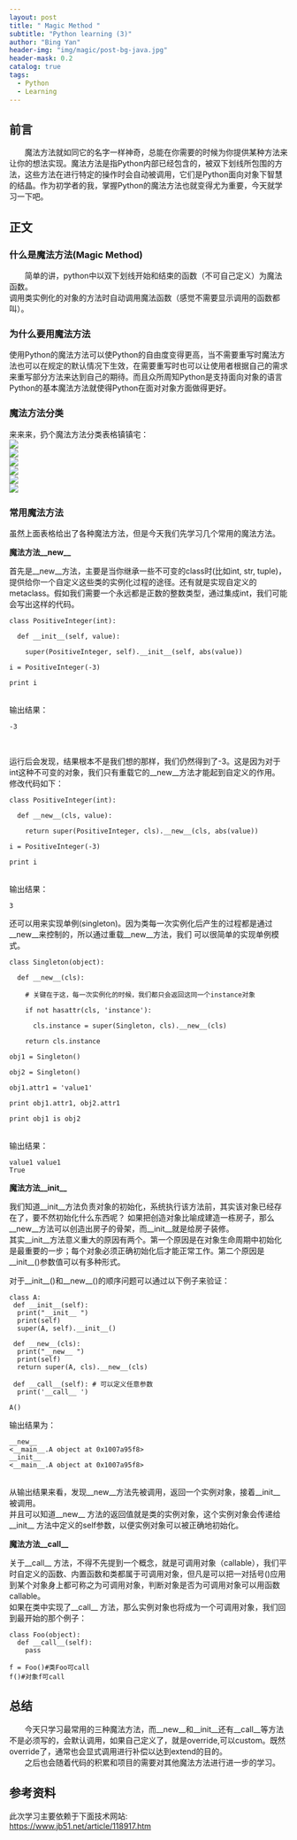 ```yaml
---
layout: post
title: " Magic Method "
subtitle: "Python learning (3)"
author: "Bing Yan"
header-img: "img/magic/post-bg-java.jpg"
header-mask: 0.2
catalog: true
tags:
  - Python
  - Learning
---
```

## 前言

&ensp;&ensp;&ensp;&ensp;魔法方法就如同它的名字一样神奇，总能在你需要的时候为你提供某种方法来让你的想法实现。魔法方法是指Python内部已经包含的，被双下划线所包围的方法，这些方法在进行特定的操作时会自动被调用，它们是Python面向对象下智慧的结晶。作为初学者的我，掌握Python的魔法方法也就变得尤为重要，今天就学习一下吧。

## 正文
### 什么是魔法方法(Magic Method)

&ensp;&ensp;&ensp;&ensp;简单的讲，python中以双下划线开始和结束的函数（不可自己定义）为魔法函数。<br/>
调用类实例化的对象的方法时自动调用魔法函数（感觉不需要显示调用的函数都叫）。

### 为什么要用魔法方法

使用Python的魔法方法可以使Python的自由度变得更高，当不需要重写时魔法方法也可以在规定的默认情况下生效，在需要重写时也可以让使用者根据自己的需求来重写部分方法来达到自己的期待。而且众所周知Python是支持面向对象的语言Python的基本魔法方法就使得Python在面对对象方面做得更好。


### 魔法方法分类

来来来，扔个魔法方法分类表格镇镇宅：
<br/>
![](/img/magic/mm-1.png)
<br/>
![](/img/magic/mm-2.png)
<br/>
![](/img/magic/mm-3.png)
<br/>
![](/img/magic/mm-4.png)
<br/>
![](/img/magic/mm-5.png)
<br/>
![](/img/magic/mm-6.png)
<br/>


### 常用魔法方法

虽然上面表格给出了各种魔法方法，但是今天我们先学习几个常用的魔法方法。
<br/>

**魔法方法__new__**

首先是__new__方法，主要是当你继承一些不可变的class时(比如int, str, tuple)， 提供给你一个自定义这些类的实例化过程的途径。还有就是实现自定义的metaclass。假如我们需要一个永远都是正数的整数类型，通过集成int，我们可能会写出这样的代码。

```
class PositiveInteger(int):

  def __init__(self, value):

    super(PositiveInteger, self).__init__(self, abs(value))

i = PositiveInteger(-3)

print i
```
<br/>
输出结果：<br/>

```
-3
```
<br/>

运行后会发现，结果根本不是我们想的那样，我们仍然得到了-3。这是因为对于int这种不可变的对象，我们只有重载它的__new__方法才能起到自定义的作用。
<br/>
修改代码如下：
<br/>

```
class PositiveInteger(int):

  def __new__(cls, value):

    return super(PositiveInteger, cls).__new__(cls, abs(value))

i = PositiveInteger(-3)

print i
```
<br/>
输出结果：<br/>

```
3
```
还可以用来实现单例(singleton)。因为类每一次实例化后产生的过程都是通过__new__来控制的，所以通过重载__new__方法，我们 可以很简单的实现单例模式。
<br/>
```
class Singleton(object):

  def __new__(cls):

    # 关键在于这，每一次实例化的时候，我们都只会返回这同一个instance对象

    if not hasattr(cls, 'instance'):

      cls.instance = super(Singleton, cls).__new__(cls)

    return cls.instance

obj1 = Singleton()

obj2 = Singleton()

obj1.attr1 = 'value1'

print obj1.attr1, obj2.attr1

print obj1 is obj2
```

<br/>
输出结果：<br/>

```
value1 value1
True
```

**魔法方法__init__**

我们知道__init__方法负责对象的初始化，系统执行该方法前，其实该对象已经存在了，要不然初始化什么东西呢？
如果把创造对象比喻成建造一栋房子，那么__new__方法可以创造出房子的骨架，而__init__就是给房子装修。<br/>
其实__init__方法意义重大的原因有两个。第一个原因是在对象生命周期中初始化是最重要的一步；每个对象必须正确初始化后才能正常工作。第二个原因是__init__()参数值可以有多种形式。<br/>

对于__init__()和__new__()的顺序问题可以通过以下例子来验证：

```
class A:
 def __init__(self):
  print("__init__ ")
  print(self)
  super(A, self).__init__()
 
 def __new__(cls):
  print("__new__ ")
  print(self)
  return super(A, cls).__new__(cls)
 
 def __call__(self): # 可以定义任意参数
  print('__call__ ')
 
A()
```
输出结果为：<br/>
```
__new__ 
<__main__.A object at 0x1007a95f8>
__init__ 
<__main__.A object at 0x1007a95f8>
```
<br/>
从输出结果来看，发现__new__方法先被调用，返回一个实例对象，接着__init__ 被调用。<br/>
并且可以知道__new__ 方法的返回值就是类的实例对象，这个实例对象会传递给__init__ 方法中定义的self参数，以便实例对象可以被正确地初始化。<br/>

**魔法方法__call__**

关于__call__ 方法，不得不先提到一个概念，就是可调用对象（callable），我们平时自定义的函数、内置函数和类都属于可调用对象，但凡是可以把一对括号()应用到某个对象身上都可称之为可调用对象，判断对象是否为可调用对象可以用函数 callable。<br/>
如果在类中实现了__call__ 方法，那么实例对象也将成为一个可调用对象，我们回到最开始的那个例子：

```
class Foo(object): 
  def __call__(self): 
    pass
  
f = Foo()#类Foo可call 
f()#对象f可call 
```

## 总结
&ensp;&ensp;&ensp;&ensp;今天只学习最常用的三种魔法方法，而__new__和__init__还有__call__等方法不是必须写的，会默认调用，如果自己定义了，就是override,可以custom。既然override了，通常也会显式调用进行补偿以达到extend的目的。<br/> 
&ensp;&ensp;&ensp;&ensp;之后也会随着代码的积累和项目的需要对其他魔法方法进行进一步的学习。<br/> 

## 参考资料
此次学习主要依赖于下面技术网站:<br/> 
https://www.jb51.net/article/118917.htm <br/>
